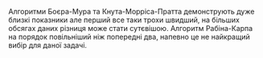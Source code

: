  
  Алгоритми Боєра-Мура та Кнута-Морріса-Пратта демонструють дуже близкі показники але перший все таки трохи швидший, на більших обсягах даних різниця може стати сутєвішою. 
  Алгоритм Рабіна-Карпа на порядок повільніший ніж попередні два, напевно це не найкращий вибір для даної задачі.
